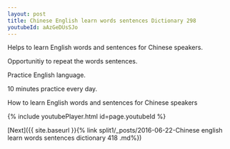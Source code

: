 ```yaml
---
layout: post
title: Chinese English learn words sentences Dictionary 298 
youtubeId: aAzGeDUsSJo
---
```

 
 
Helps to learn English words and sentences for Chinese speakers.

Opportunitiy to repeat the words sentences. 

Practice English language. 
 
10 minutes practice every day. 
 
How to learn English words and sentences for Chinese speakers 
 
{% include youtubePlayer.html id=page.youtubeId %}
 
 
[Next]({{ site.baseurl }}{% link  split1/_posts/2016-06-22-Chinese english learn words sentences dictionary 418 .md%})
 
